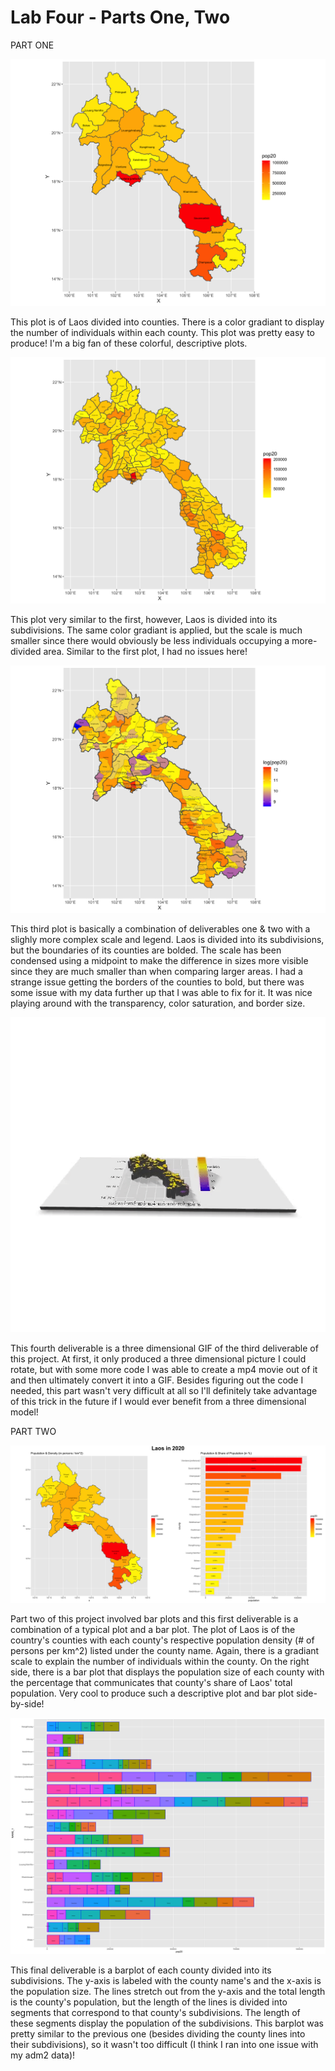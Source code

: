 # Lab Four - Parts One, Two

  PART ONE

![](lao_pop20.png)

This plot is of Laos divided into counties. There is a color gradiant to display the number of individuals within each county. This plot was pretty easy to produce! I'm a big fan of these colorful, descriptive plots.

![](lao_pop20_adm2.png)

This plot very similar to the first, however, Laos is divided into its subdivisions. The same color gradiant is applied, but the scale is much smaller since there would obviously be less individuals occupying a more-divided area. Similar to the first plot, I had no issues here!

![](lao_pop20_two.png)

This third plot is basically a combination of deliverables one & two with a slighly more complex scale and legend. Laos is divided into its subdivisions, but the boundaries of its counties are bolded. The scale has been condensed using a midpoint to make the difference in sizes more visible since they are much smaller than when comparing larger areas. I had a strange issue getting the borders of the counties to bold, but there was some issue with my data further up that I was able to fix for it. It was nice playing around with the transparency, color saturation, and border size.

![](laos.gif)

This fourth deliverable is a three dimensional GIF of the third deliverable of this project. At first, it only produced a three dimensional picture I could rotate, but with some more code I was able to create a mp4 movie out of it and then ultimately convert it into a GIF. Besides figuring out the code I needed, this part wasn't very difficult at all so I'll definitely take advantage of this trick in the future if I would ever benefit from a three dimensional model!

  PART TWO

![](laos1.png)

Part two of this project involved bar plots and this first deliverable is a combination of a typical plot and a bar plot. The plot of Laos is of the country's counties with each county's respective population density (# of persons per km^2) listed under the county name. Again, there is a gradiant scale to explain the number of individuals within the county. On the right side, there is a bar plot that displays the population size of each county with the percentage that communicates that county's share of Laos' total population. Very cool to produce such a descriptive plot and bar plot side-by-side!

![](lao_adm2_bp.png)

This final deliverable is a barplot of each county divided into its subdivisions. The y-axis is labeled with the county name's and the x-axis is the population size. The lines stretch out from the y-axis and the total length is the county's population, but the length of the lines is divided into segments that correspond to that county's subdivisions. The length of these segments display the population of the subdivisions. This barplot was pretty similar to the previous one (besides dividing the county lines into their subdivisions), so it wasn't too difficult (I think I ran into one issue with my adm2 data)!
